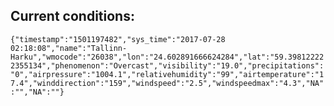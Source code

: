 ## Current conditions: 
 ``` {"timestamp":"1501197482","sys_time":"2017-07-28 02:18:08","name":"Tallinn-Harku","wmocode":"26038","lon":"24.602891666624284","lat":"59.398122222355134","phenomenon":"Overcast","visibility":"19.0","precipitations":"0","airpressure":"1004.1","relativehumidity":"99","airtemperature":"17.4","winddirection":"159","windspeed":"2.5","windspeedmax":"4.3","NA":"","NA":""} ```

